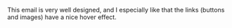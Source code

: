 This email is very well designed, and I especially like that the links (buttons and images) have a nice hover effect.